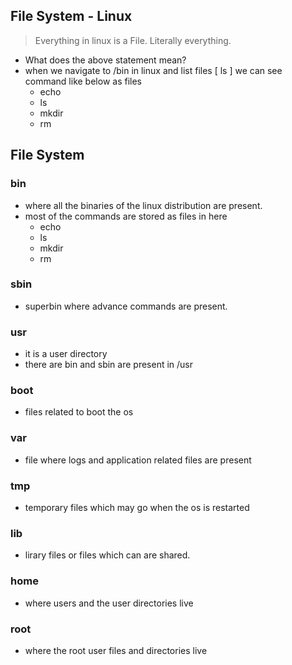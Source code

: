 ## File System - Linux 

> Everything in linux is a File. Literally everything.

- What does the above statement mean?
- when we navigate to /bin in linux and list files [ ls ] we can see command like below as files
    - echo 
    - ls 
    - mkdir
    - rm 

## File System 
### bin
- where all the binaries of the linux distribution are present.
- most of the commands are stored as files in here
    - echo 
    - ls 
    - mkdir
    - rm 

### sbin
- superbin where advance commands are present. 

### usr
- it is a user directory
- there are bin and sbin are present in /usr

### boot
- files related to boot the os

### var
- file where logs and application related files are present

### tmp 
- temporary files which may go when the os is restarted

### lib
- lirary files or files which can are shared.

### home
- where users and the user directories live

### root
- where the root user files and directories live





